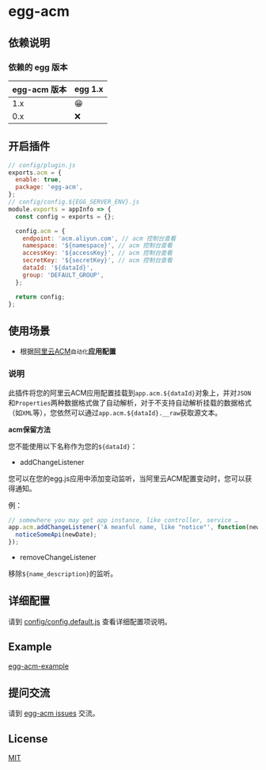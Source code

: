 # egg-acm

<!--
Description here.
-->

## 依赖说明

### 依赖的 egg 版本

egg-acm 版本 | egg 1.x
--- | ---
1.x | 😁
0.x | ❌

<!--

如果有依赖其它插件，请在这里特别说明。如

- security
- multipart

-->

## 开启插件

```js
// config/plugin.js
exports.acm = {
  enable: true,
  package: 'egg-acm',
};
// config/config.${EGG_SERVER_ENV}.js
module.exports = appInfo => {
  const config = exports = {};

  config.acm = {
    endpoint: 'acm.aliyun.com', // acm 控制台查看
    namespace: '${namespace}', // acm 控制台查看
    accessKey: '${accessKey}', // acm 控制台查看
    secretKey: '${secretKey}', // acm 控制台查看
    dataId: '${dataId}',
    group: 'DEFAULT_GROUP',
  };

  return config;
};
```

## 使用场景

- 根据[阿里云ACM](https://acm.console.aliyun.com)`自动化`**应用配置**

### 说明

此插件将您的阿里云ACM应用配置挂载到`app.acm.${dataId}`对象上，并对`JSON`和`Properties`两种数据格式做了自动解析，对于不支持自动解析挂载的数据格式（如`XML`等），您依然可以通过`app.acm.${dataId}.__raw`获取源文本。

**acm保留方法**

您不能使用以下名称作为您的`${dataId}`：

* addChangeListener

您可以在您的egg.js应用中添加变动监听，当阿里云ACM配置变动时，您可以获得通知。

例：
``` javascript
// somewhere you may get app instance, like controller, service …
app.acm.addChangeListener('A meanful name, like "notice"', function(newData, oldData) {
  noticeSomeApi(newDate);
});
```

* removeChangeListener

移除`${name_description}`的监听。

## 详细配置

请到 [config/config.default.js](config/config.default.js) 查看详细配置项说明。

## Example

[egg-acm-example](https://github.com/shuang6/egg-acm-example)

## 提问交流

请到 [egg-acm issues](https://github.com/shuang6/egg-acm/issues) 交流。

## License

[MIT](LICENSE)
